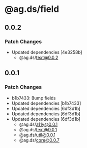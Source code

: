 # @ag.ds/field

## 0.0.2

### Patch Changes

- Updated dependencies [4e3258b]
  - @ag.ds/text@0.0.2

## 0.0.1

### Patch Changes

- b1b7433: Bump fields
- Updated dependencies [b1b7433]
- Updated dependencies [6df3d1b]
- Updated dependencies [6df3d1b]
- Updated dependencies [6df3d1b]
  - @ag.ds/a11y@0.0.1
  - @ag.ds/text@0.0.1
  - @ag.ds/util@0.0.1
  - @ag.ds/core@0.0.7

